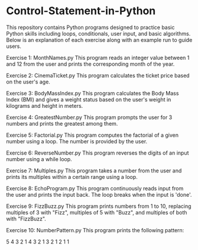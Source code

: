 # Control-Statement-in-Python

This repository contains Python programs designed to practice basic Python skills including loops, conditionals, user input, and basic algorithms. Below is an explanation of each exercise along with an example run to guide users.

Exercise 1: MonthNames.py
This program reads an integer value between 1 and 12 from the user and prints the corresponding month of the year.

Exercise 2: CinemaTicket.py
This program calculates the ticket price based on the user's age.

Exercise 3: BodyMassIndex.py
This program calculates the Body Mass Index (BMI) and gives a weight status based on the user's weight in kilograms and height in meters.

Exercise 4: GreatestNumber.py
This program prompts the user for 3 numbers and prints the greatest among them.

Exercise 5: Factorial.py
This program computes the factorial of a given number using a loop. The number is provided by the user.

Exercise 6: ReverseNumber.py
This program reverses the digits of an input number using a while loop.

Exercise 7: Multiples.py
This program takes a number from the user and prints its multiples within a certain range using a loop.

Exercise 8: EchoProgram.py
This program continuously reads input from the user and prints the input back. The loop breaks when the input is 'done'.

Exercise 9: FizzBuzz.py
This program prints numbers from 1 to 10, replacing multiples of 3 with "Fizz", multiples of 5 with "Buzz", and multiples of both with "FizzBuzz".

Exercise 10: NumberPattern.py
This program prints the following pattern:

5 4 3 2 1
4 3 2 1
3 2 1
2 1
1

